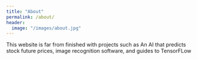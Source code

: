 ```yaml
---
title: "About"
permalink: /about/
header:
  image: "/images/about.jpg"
---
```


This website is far from finished with projects such as An AI that predicts stock future prices, image recognition software, and guides to TensorFLow
